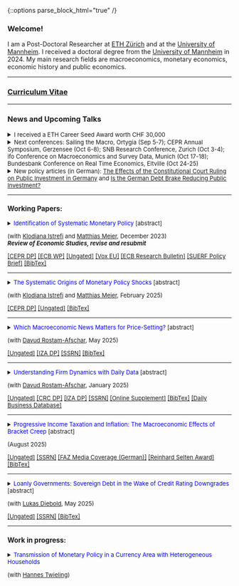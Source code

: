 {::options parse_block_html="true" /}


### Welcome!

I am a Post-Doctoral Researcher at <a href="https://ethz.ch/en.html" target="_blank">ETH Zürich</a> and at the <a href="https://www.vwl.uni-mannheim.de/en/" target="_blank">University of Mannheim</a>. I received a doctoral degree from the <a href="https://www.vwl.uni-mannheim.de/en/" target="_blank">University of Mannheim</a> in 2024. My main research fields are macroeconomics, monetary economics, economic history and public economics.

----


### <a href="https://lukas-hack.github.io/HackCV.pdf" target="_blank">Curriculum Vitae</a>

----

### News and Upcoming Talks
<details><summary markdown="span"><font size=2>I received a ETH Career Seed Award worth CHF 30,000  </font></summary></details>

<details><summary markdown="span"><font size=2>Next conferences: Sailing the Macro, Ortygia (Sep 5-7); CEPR Annual Symposium, Gerzensee (Oct 6-8); SNB Research Conference, Zurich (Oct 3-4); ifo Conference on Macroeconomics and Survey Data, Munich (Oct 17-18); Bundesbank Conference on Real Time Economics, Eltville (Oct 24-25) </font></summary></details>

<details><summary markdown="span"><font size=2>New policy articles (in German): <a href="https://www.wirtschaftsdienst.eu/inhalt/jahr/2025/heft/5/beitrag/auswirkungen-des-verfassungsgerichtsurteils-auf-die-oeffentlichen-investitionen.html" target="_blank"><u>The Effects of the Constitutional Court Ruling on Public Investment in Germany</u></a> and <a href="https://www.degruyterbrill.com/document/doi/10.1515/pwp-2025-0002/html?srsltid=AfmBOorATRNzZUb5O2QsF2uLfDKMlJTEdojX4tcVab8Fw6tcVmJFYbOg" target="_blank"><u>Is the German Debt Brake Reducing Public Investment?</u></a> </summary></details>


<!--
<details><summary markdown="span"><font size=2> I received the <a href="https://www.socialpolitik.de/en/reinhard-selten-award-2024" target="_blank"><u>Reinhard Selten Award 2024</u></a> for my research on: Progressive Income Taxation and Inflation: The Macroeconomic Effects of Bracket Creep</font></summary></details>
-->


<a> </a>

----



<!--<font color="gray"><i><small>&diams; Click title to see abstract.</small></i></font> --> 
### Working Papers:
<details>
  <summary markdown="span"><font color="blue">Identification of Systematic Monetary Policy</font> [abstract]
    
  (with <a href="https://sites.google.com/site/istrefiklodiana/" target="_blank">Klodiana Istrefi</a> and <a href="https://matthias-meier-econ.github.io/" target="_blank">Matthias Meier</a>, December 2023) <br />
  <b> <i>Review of Economic Studies, revise and resubmit </i> </b> </summary>
  
  | **Abstract**          |
  |:---------------------------|
  | We propose a novel identification design to estimate the causal effects of systematic monetary policy on the propagation of macroeconomic shocks. The design combines (i)~a time-varying measure of systematic monetary policy based on the historical composition of hawks and doves in the Federal Open Market Committee (FOMC) with (ii) an instrument that leverages the mechanical FOMC rotation of voting rights. We apply our design to study the effects of government spending shocks. We find fiscal multipliers between two and three when the FOMC is dovish and below zero when it is hawkish. Narrative evidence from historical FOMC records corroborates our findings. |
  
 </details>
  <a href="https://cepr.org/publications/dp17999" target="_blank"><u>[CEPR DP]</u></a> 
  <a href="https://www.ecb.europa.eu/pub/pdf/scpwps/ecb.wp2851~4d974d2c78.en.pdf?4cd7ee5d83a40ae84b8c09a27d7f80fa" target="_blank"><u>[ECB WP]</u></a> 
  <a href="https://lukas-hack.github.io/files/sysmp/HIM_SysMP.pdf" target="_blank"><u>[Ungated]</u></a> 
  <a href="https://cepr.org/voxeu/columns/hawkish-or-dovish-central-bankers-different-flocks-and-fiscal-shocks" target="_blank"><u>[Vox EU]</u></a> 
  <a href="https://www.ecb.europa.eu/pub/economic-research/resbull/2023/html/ecb.rb231219~159bb78c3e.en.html" target="_blank">[ECB Research Bulletin]</a> 
  <a href="https://lukas-hack.github.io/files/sysmp/HIM_SysMP_SUERF.pdf" target="_blank">[SUERF Policy Brief]</a> 
  <a href="https://lukas-hack.github.io/files/sysmp/HIM_SysMP.txt" target="_blank"><u>[BibTex]</u></a>
<br> 

----

<details>
  <summary markdown="span"><font color="blue">The Systematic Origins of Monetary Policy Shocks</font> [abstract]
    
  (with <a href="https://sites.google.com/site/istrefiklodiana/" target="_blank">Klodiana Istrefi</a> and <a href="https://matthias-meier-econ.github.io/" target="_blank">Matthias Meier</a>, February 2025)</summary>
  
  | **Abstract**          |
  |:---------------------------|
  | Conventional strategies to identify monetary policy shocks rest on the implicit assumption that systematic monetary policy is time-invariant. In an environment with time-varying systematic monetary policy, we formally show that these strategies yield shocks that are contaminated, leading to bias in estimated impulse responses. In line with our theoretical results, we empirically show that conventional monetary policy shocks are predictable by measured fluctuations in systematic monetary policy. We propose new shocks that are purged of this predictability. Our preferred new shocks show that U.S.~monetary policy affects inflation and output more strongly and faster compared to the corresponding conventional shocks. |
  
</details>
<a href="https://cepr.org/publications/dp19063" target="_blank"><u>[CEPR DP]</u></a> 
<a href="https://lukas-hack.github.io/files/mpshocks/HIM_Shocks.pdf" target="_blank"><u>[Ungated]</u></a> 
<a href="https://lukas-hack.github.io/files/mpshocks/HIM_Shocks.txt" target="_blank"><u>[BibTex]</u></a>


----




<details>
  <summary markdown="span"><font color="blue">Which Macroeconomic News Matters for Price-Setting?</font> [abstract]

  (with <a href="https://rostam-afschar.de/" target="_blank">Davud Rostam-Afschar</a>, May 2025)</summary>
  
  | **Abstract**          |
  |:---------------------------|
  |  We examine how macroeconomic news affects firms’ extensive-margin price-setting plans in a survey that we rolled out with randomized daily invitations. These plans predict future realized inflation. Using a high-frequency event study framework, we find that inflation and employment surprises imply significant and sizable revisions in firms' pricing plans. There is a limited role for news about the trade balance, but no significant role for other commonly studied data releases, e.g., industrial production. We also study news coverage and agents' news search behavior, finding that the intensive-margin response of media coverage and news search may partly drive our main results.|
  
 </details>
<a href="https://lukas-hack.github.io/files/macronews/MacroNews.pdf" target="_blank"><u>[Ungated]</u></a> 
<a href="https://www.iza.org/publications/dp/17935" target="_blank"><u>[IZA DP]</u></a>
<a href="https://papers.ssrn.com/sol3/papers.cfm?abstract_id=5275313" target="_blank"><u>[SSRN]</u></a>
<a href="https://lukas-hack.github.io/files/macronews/MacroNews.txt" target="_blank"><u>[BibTex]</u></a>


----

 <details>
  <summary markdown="span"><font color="blue">Understanding Firm Dynamics with Daily Data</font> [abstract]
    
  (with <a href="https://rostam-afschar.de/" target="_blank">Davud Rostam-Afschar</a>, January 2025)</summary>
  
  | **Abstract**          |
  |:---------------------------|
  | How do firms’ plans and expectations respond to macroeconomic shocks? We run a daily survey of German firms over the past three years. We randomize daily invitations, delivering a stable composition of firms. This allows constructing daily time series and estimating dynamic aggregate causal effects. These estimates capture firms’ responsiveness conditional on the recent economic environment, making them informative for policymakers. We examine oil supply, monetary policy, and forward guidance shocks, finding that firms’ plans, especially price-setting plans, respond within days to oil supply and monetary policy shocks but not to forward guidance. Finally, we investigate firm heterogeneity and expectations. |
  
</details>
<a href="https://lukas-hack.github.io/files/understandingfirms/UnderstandingFirms.pdf" target="_blank"><u>[Ungated]</u></a> 
<a href="https://www.crctr224.de/research/discussion-papers/archive/dp593" target="_blank"><u>[CRC DP]</u></a> 
<a href="https://www.iza.org/publications/dp/17882/" target="_blank"><u>[IZA DP]</u></a>
<a href="https://papers.ssrn.com/sol3/papers.cfm?abstract_id=4944988" target="_blank"><u>[SSRN]</u></a>
<a href="https://lukas-hack.github.io/files/understandingfirms/UnderstandingFirms_OnlineSupplement.pdf" target="_blank"><u>[Online Supplement]</u></a>
<a href="https://lukas-hack.github.io/files/understandingfirms/UnderstandingFirms.txt" target="_blank"><u>[BibTex]</u></a>
<a href="https://lukas-hack.github.io/files/understandingfirms/dbd_instructions.txt" target="_blank"><u>[Daily Business Database]</u></a>


----

<details>
  <summary markdown="span"><font color="blue">Progressive Income Taxation and Inflation: The Macroeconomic Effects of Bracket Creep</font> [abstract]

  (August 2025)</summary>

    
  </summary>
  
  | **Abstract**          |
  |:---------------------------|
  | Under nominal progressive taxation, inflation drives up tax rates if the schedule is not adjusted, leading to bracket creep. To isolate bracket creep from other sources of tax rate changes, I propose a non-parametric decomposition approach. Applying the decomposition to German administrative tax records, I find sizeable bracket creep episodes. While the overall importance of bracket creep has decreased over time due to institutional changes, the post-Covid inflation surge led to a resurgence. Theoretically, I show how bracket creep affects labor supply decisions in a partial equilibrium framework and estimate a theory-consistent measure of bracket creep, the indexation gap, which is used to discipline a New Keynesian model with incomplete markets. The model predicts that bracket creep leads to a transitory steepening of the Phillips curve arising endogenously in response to a monetary shock. Such a steepening may alleviate the output costs of monetary disinflation. |
  
 </details>
 <a href="https://lukas-hack.github.io/files/bracketcreep/HackPITI.pdf" target="_blank"><u>[Ungated]</u></a> 
 <a href="https://papers.ssrn.com/sol3/papers.cfm?abstract_id=5268667" target="_blank"><u>[SSRN]</u></a> 
 <a href="https://lukas-hack.github.io/files/bracketcreep/faz_kalte_progression_published.pdf" target="_blank"><u>[FAZ Media Coverage (German)]</u></a>
 <a href="https://www.socialpolitik.de/en/reinhard-selten-award-2024" target="_blank"><u>[Reinhard Selten Award]</u></a>
 <a href="https://lukas-hack.github.io/files/bracketcreep/BracketCreep.txt" target="_blank"><u>[BibTex]</u></a>

----



<details>
  <summary markdown="span"><font color="blue">Loanly Governments: Sovereign Debt in the Wake of Credit Rating Downgrades</font> [abstract]

  (with <a href="https://sites.google.com/view/lukas-diebold" target="_blank">Lukas Diebold</a>, May 2025)</summary>
  
  | **Abstract**          |
  |:---------------------------|
  |  This paper studies the funding structure of governments, examining financing beyond traditional sovereign bond markets. We document significant heterogeneity in the use of bonds and loans, and in the composition of foreign and domestic creditors. We relate this heterogeneity to sovereign credit ratings and present three key findings. First, sovereigns adjust the composition of financing instruments when credit ratings change. Second, not all rating changes and countries are alike. We find strong evidence for substitution from bonds to loans only when (i) credit ratings decrease for (ii) countries that have been rated sufficiently low. Third, the substitution toward loans is primarily financed through the domestic financial sector via foreign funds, and associated with a subsequent increase in financial distress, raising financial stability concerns. Finally, we show that the documented loan-bond substitution is also accompanied by a reduction in real GDP, primarily driven by a decline in investment, suggesting real adverse consequences.|
  
 </details>
<a href="https://lukas-hack.github.io/files/loanlygovt/LoanlyGovernments.pdf" target="_blank"><u>[Ungated]</u></a> 
<a href="https://papers.ssrn.com/sol3/papers.cfm?abstract_id=5276268" target="_blank"><u>[SSRN]</u></a> 
<a href="https://lukas-hack.github.io/files/loanlygovt/LoanlyGovernments.txt" target="_blank"><u>[BibTex]</u></a>


----

### Work in progress:
 


 <details>
  <summary markdown="span"><font color="blue">Transmission of Monetary Policy in a Currency Area with Heterogeneous Households</font>
    
  (with <a href="https://www.hannes-twieling.com/" target="_blank">Hannes Twieling</a>)</summary>
  
  | **Abstract**          |
  |:---------------------------|
  | working paper coming soon |
  
 </details>
<!--
 <a href="https://www.dropbox.com/s/83xwsadbrh63uqg/SomePaper2.pdf?dl=0" target="_blank"><u>[Paper (PDF)]</u></a> (Prelim. draft available upon request) 
----

<br>
 
### Publications:

<details>
  <summary markdown="span"><font color="blue">Some paper</font>
    
  <font color="black"><b><i>Some Journal</i></b>, 24(8), 2012-32, December 2020</font></summary>
  
  | **Abstract**          |
  |:---------------------------|
  | Some abstract again. |
  
  </details>
  <a href="https://sites.google.com/site/matthias1meier1/" target="_blank"><u>[Publisher (Open Access)]</u></a> / <a href="https://lukas-hack.github.io/papers/SomePaper2.pdf" target="_blank"><u>[Working Paper Version]</u></a>
  
  ----

<br>

  ----

<br>

### Select Work in Progress:
<details>
  <summary markdown="span"><font color="blue">Some ongoing project</font>
  
  (with [Matthias Meier](https://sites.google.com/site/matthias1meier1/))</summary>
  
 </details>
 
 ---------------------------------------------------------------------------------------------------------
  -->
